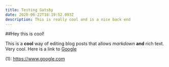 ```yaml
---
title: Testing Gatsby
date: 2020-06-22T18:19:52.093Z
description: This is really cool and is a nice back end
---
```

##Hey this is cool!

This is a **cool** way of editing blog posts that allows _markdown_ **and** rich text. Very cool. Here is a link to [Google](1)


(1): https://www.google.com

